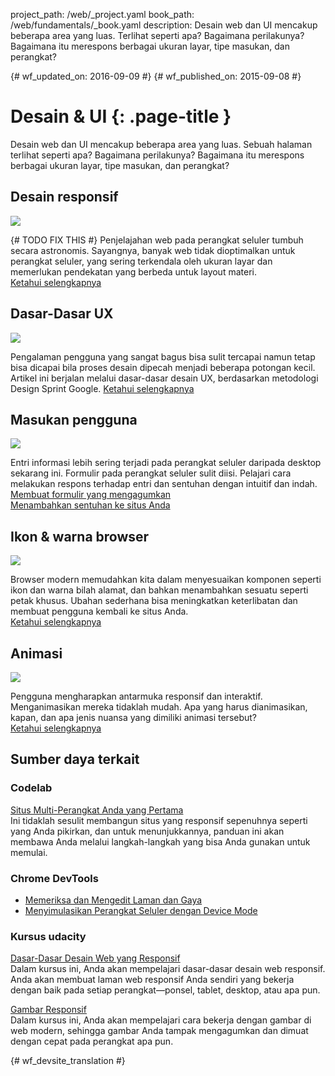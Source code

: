 project_path: /web/_project.yaml
book_path: /web/fundamentals/_book.yaml
description: Desain web dan UI mencakup beberapa area yang luas. Terlihat seperti apa? Bagaimana perilakunya? Bagaimana itu merespons berbagai ukuran layar, tipe masukan, dan perangkat?

{# wf_updated_on: 2016-09-09 #}
{# wf_published_on: 2015-09-08 #}

# Desain & UI {: .page-title }

Desain web dan UI mencakup beberapa area yang luas. Sebuah halaman terlihat seperti apa?
Bagaimana perilakunya? Bagaimana itu merespons berbagai ukuran layar, tipe masukan,
dan perangkat?

<div class="attempt-left">
  <h2>Desain responsif</h2>
  <img src="/web/images/md-icons/devices-short.png">
  <p>{# TODO FIX THIS #}
    Penjelajahan web pada perangkat seluler tumbuh secara astronomis. Sayangnya, banyak
    web tidak dioptimalkan untuk perangkat seluler, yang sering terkendala oleh
    ukuran layar dan memerlukan pendekatan yang berbeda untuk layout materi.<br>
    <a href="responsive/">Ketahui selengkapnya</a>
  </p>
</div>

<div class="attempt-right">
  <h2>Dasar-Dasar UX</h2>
  <a href="ux-basics/">
    <img src="/web/images/md-icons/assignment-short.png">
  </a>
  <p>
    Pengalaman pengguna yang sangat bagus bisa sulit tercapai namun tetap bisa dicapai
    bila proses desain dipecah menjadi beberapa potongan kecil. Artikel ini berjalan melalui
    dasar-dasar desain UX, berdasarkan metodologi Design Sprint Google.
    <a href="ux-basics/">Ketahui selengkapnya</a>
  </p>
</div>

<div class="attempt-left">
  <h2>Masukan pengguna</h2>
  <a href="input/forms/">
    <img src="/web/images/md-icons/touch-short.png">
  </a>
  <p>
    Entri informasi lebih sering terjadi pada perangkat seluler daripada desktop sekarang ini.
    Formulir pada perangkat seluler sulit diisi. Pelajari cara melakukan respons terhadap entri
    dan sentuhan dengan intuitif dan indah.<br>
    <a href="input/forms/">Membuat formulir yang mengagumkan</a><br>
    <a href="input/touch/">Menambahkan sentuhan ke situs Anda</a>
  </p>
</div>



<div class="attempt-right">
  <h2>Ikon &amp; warna browser</h2>
  <a href="/web/fundamentals/design-and-ui/browser-customization/">
    <img src="/web/images/md-icons/image-short.png">
  </a>
  <p>
    Browser modern memudahkan kita dalam menyesuaikan komponen seperti ikon dan warna bilah
    alamat, dan bahkan menambahkan sesuatu seperti petak khusus. Ubahan sederhana bisa
    meningkatkan keterlibatan dan membuat pengguna kembali ke situs Anda.<br>
    <a href="browser-customization/">Ketahui selengkapnya</a>
  </p>
</div>
<div style="clear:both;"></div>
<div class="attempt-left">
  <h2>Animasi</h2>
  <a href="animations/">
    <img src="/web/images/md-icons/movie-short.png">
  </a>
  <p>
    Pengguna mengharapkan antarmuka responsif dan interaktif. Menganimasikan mereka tidaklah
    mudah. Apa yang harus dianimasikan, kapan, dan apa jenis nuansa
    yang dimiliki animasi tersebut?<br>
    <a href="animations/">Ketahui selengkapnya</a>
  </p>
</div>

<div style="clear:both;"></div>


## Sumber daya terkait

### Codelab

[Situs Multi-Perangkat Anda yang Pertama](/web/fundamentals/getting-started/your-first-multi-screen-site/) <br>
Ini tidaklah sesulit membangun situs yang responsif sepenuhnya seperti yang Anda pikirkan, dan untuk menunjukkannya, panduan ini akan membawa Anda melalui langkah-langkah yang bisa Anda gunakan untuk memulai.

### Chrome DevTools

* [Memeriksa dan Mengedit Laman dan Gaya](/web/tools/chrome-devtools/inspect-styles/)
* [Menyimulasikan Perangkat Seluler dengan Device Mode](/web/tools/chrome-devtools/device-mode/)


### Kursus udacity

[Dasar-Dasar Desain Web yang Responsif ](https://www.udacity.com/course/responsive-web-design-fundamentals--ud893)<br>
Dalam kursus ini, Anda akan mempelajari dasar-dasar desain web responsif.
Anda akan membuat laman web responsif Anda sendiri yang bekerja dengan baik pada setiap perangkat&mdash;ponsel, tablet, desktop, atau apa pun.

[Gambar Responsif](https://www.udacity.com/course/responsive-images--ud882)<br>
Dalam kursus ini, Anda akan mempelajari cara bekerja dengan gambar di web modern, sehingga
gambar Anda tampak mengagumkan dan dimuat dengan cepat pada perangkat apa pun.

<div style="clear:both;"></div>


{# wf_devsite_translation #}
